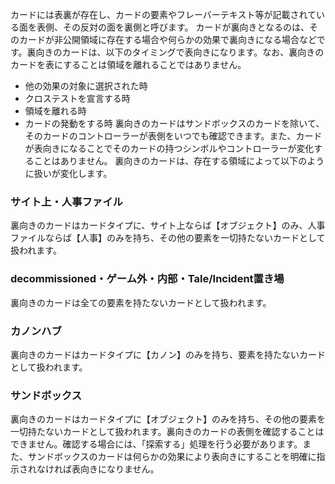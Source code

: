 カードには表裏が存在し、カードの要素やフレーバーテキスト等が記載されている面を表側、その反対の面を裏側と呼びます。
カードが裏向きとなるのは、そのカードが非公開領域に存在する場合や何らかの効果で裏向きになる場合などです。裏向きのカードは、以下のタイミングで表向きになります。なお、裏向きのカードを表にすることは領域を離れることではありません。
* 他の効果の対象に選択された時
* クロステストを宣言する時
* 領域を離れる時
* カードの発動をする時
裏向きのカードはサンドボックスのカードを除いて、そのカードのコントローラーが表側をいつでも確認できます。また、カードが表向きになることでそのカードの持つシンボルやコントローラーが変化することはありません。
裏向きのカードは、存在する領域によって以下のように扱いが変化します。
### サイト上・人事ファイル
裏向きのカードはカードタイプに、サイト上ならば【オブジェクト】のみ、人事ファイルならば【人事】のみを持ち、その他の要素を一切持たないカードとして扱われます。

### decommissioned・ゲーム外・内部・Tale/Incident置き場
裏向きのカードは全ての要素を持たないカードとして扱われます。
### カノンハブ
裏向きのカードはカードタイプに【カノン】のみを持ち、要素を持たないカードとして扱われます。

### サンドボックス
裏向きのカードはカードタイプに【オブジェクト】のみを持ち、その他の要素を一切持たないカードとして扱われます。裏向きのカードの表側を確認することはできません。確認する場合には、「探索する」処理を行う必要があります。また、サンドボックスのカードは何らかの効果により表向きにすることを明確に指示されなければ表向きになりません。